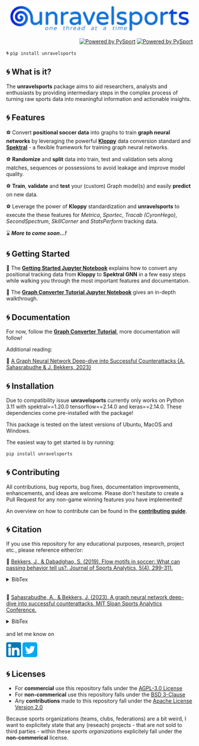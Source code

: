 ![unravelsports logo](https://github.com/UnravelSports/unravelsports.github.io/blob/main/imgs/unravelsports-5500x800-4.png?raw=true)
<div align="right">

[![Powered by PySport](https://img.shields.io/badge/powered%20by-PySport-orange.svg?style=flat&colorA=104467&colorB=007D8A)](https://pysport.org) 
[![Powered by PySport](https://img.shields.io/badge/powered%20by-UnravelSports-orange.svg?style=flat&colorA=C3C3C3&colorB=E6B611)](https://unravelsports.github.io/)
</div>

🌀 `pip install unravelsports`


🌀 What is it?
-----

The **unravelsports** package aims to aid researchers, analysts and enthusiasts by providing intermediary steps in the complex process of turning raw sports data into meaningful information and actionable insights.

🌀 Features
-----

⚽ Convert **positional soccer data** into graphs to train **graph neural networks** by leveraging the powerful [**Kloppy**](https://github.com/PySport/kloppy/tree/master) data conversion standard and [**Spektral**](https://github.com/danielegrattarola/spektral) - a flexible framework for training graph neural networks. 

⚽ **Randomize** and **split** data into train, test and validation sets along matches, sequences or possessions to avoid leakage and improve model quality.

⚽ **Train**, **validate** and **test** your (custom) Graph model(s) and easily **predict** on new data.

⚽ Leverage the power of **Kloppy** standardization and **unravelsports** to execute the these features for _Metrica_, _Sportec_, _Tracab (CyronHego)_, _SecondSpectrum_, _SkillCorner_ and _StatsPerform_ tracking data.

⌛ ***More to come soon...!***

🌀 Getting Started
-----
📖 The [**Getting Started Jupyter Notebook**](examples/0_quick_start_guide.ipynb) explains how to convert any positional tracking data from **Kloppy** to **Spektral GNN** in a few easy steps while walking you through the most important features and documentation.

📖 The [**Graph Converter Tutorial Jupyter Notebook**](examples/1_kloppy_gnn_train.ipynb) gives an in-depth walkthrough.

🌀 Documentation
-----
For now, follow the [**Graph Converter Tutorial**](examples/1_kloppy_gnn_train.ipynb), more documentation will follow!

Additional reading:

📖 [A Graph Neural Network Deep-dive into Successful Counterattacks {A. Sahasrabudhe & J. Bekkers, 2023}](https://github.com/USSoccerFederation/ussf_ssac_23_soccer_gnn/tree/main)

🌀 Installation
----
Due to compatibility issue **unravelsports** currently only works on Python 3.11 with spektral==1.20.0 tensorflow==2.14.0 and keras==2.14.0. These dependencies come pre-installed with the package!

This package is tested on the latest versions of Ubuntu, MacOS and Windows. 

The easiest way to get started is by running:

```bash
pip install unravelsports
```

🌀 Contributing
----
All contributions, bug reports, bug fixes, documentation improvements, enhancements, and ideas are welcome. Please don't hesitate to create a Pull Request for any non-game winning features you have implemented!

An overview on how to contribute can be found in the [**contributing guide**](CONTRIBUTING.md).

🌀 Citation
----
If you use this repository for any educational purposes, research, project etc., please reference either/or:

📎 [Bekkers, J., & Dabadghao, S. (2019). Flow motifs in soccer: What can passing behavior tell us?. Journal of Sports Analytics, 5(4), 299-311.](https://content.iospress.com/download/journal-of-sports-analytics/jsa190290?id=journal-of-sports-analytics%2Fjsa190290)
<details>
<summary>BibTex</summary>
<pre>
@article{bekkers2019flow,
  title={Flow motifs in soccer: What can passing behavior tell us?},
  author={Bekkers, Joris and Dabadghao, Shaunak},
  journal={Journal of Sports Analytics},
  volume={5},
  number={4},
  pages={299--311},
  year={2019},
  publisher={IOS Press}
}
</pre>
</details>

<br>

📎 [Sahasrabudhe, A., & Bekkers, J. (2023). A graph neural network deep-dive into successful counterattacks. MIT Sloan Sports Analytics Conference.](https://ussf-ssac-23-soccer-gnn.s3.us-east-2.amazonaws.com/public/Sahasrabudhe_Bekkers_SSAC23.pdf)
<details>
<summary>BibTex</summary>
<pre>
@inproceedings{sahasrabudhe2023graph,
  title={A Graph Neural Network deep-dive into successful counterattacks},
  author={Sahasrabudhe, Amod and Bekkers, Joris},
  booktitle={17th Annual MIT Sloan Sports Analytics Conference. Boston, MA, USA: MIT},
  pages={15},
  year={2023}
}
</pre>
</details>
<br>
and let me know on

[<img alt="alt_text" width="40px" src="https://github.com/USSoccerFederation/ussf_ssac_23_soccer_gnn/blob/main/img/linkedin.png?raw=true"/>](https://www.linkedin.com/in/joris-bekkers-33138288/)
[<img alt="alt_text" width="40px" src="https://github.com/USSoccerFederation/ussf_ssac_23_soccer_gnn/blob/main/img/twitter.png?raw=true"/>](https://twitter.com/unravelsports)

🌀 Licenses
----
- For **commercial** use this repository falls under the [AGPL-3.0 License](LICENSE-COMMERCIAL)
- For **non-commerical** use this repository falls under the [BSD 3-Clause](LICENSE-NON-COMMERICIAL)
- Any **contributions** made to this repository fall under the [Apache License Version 2.0](LICENSE-3-CONTRIBUTING)

Because sports organizations (teams, clubs, federations) are a bit weird, I want to explicitely state that any (reseach) projects - that are not sold to third parties - within these _sports organizations_ explicitely fall under the **non-commerical** license.